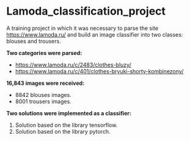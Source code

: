 # Lamoda_classification_project

A training project in which it was necessary to parse the site https://www.lamoda.ru/ and build an image classifier into two classes: blouses and trousers.

**Two categories were parsed:**
- https://www.lamoda.ru/c/2483/clothes-bluzy/
- https://www.lamoda.ru/c/401/clothes-bryuki-shorty-kombinezony/

**16,843 images were received:**
- 8842 blouses images.
- 8001 trousers images.

**Two solutions were implemented as a classifier:**
1. Solution based on the library tensorflow.
2. Solution based on the library pytorch.
